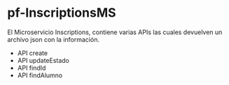 # pf-InscriptionsMS

El Microservicio Inscriptions, contiene varias APIs las cuales devuelven un archivo json con la información.

- API create
- API updateEstado
- API findId
- API findAlumno
